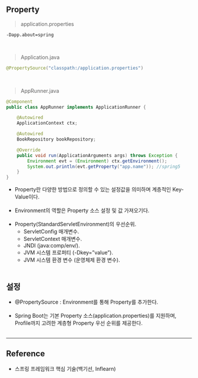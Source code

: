 Property
--------

> application.properties

```properties
-Dapp.about=spring
```

<br>

> Application.java

```java
@PropertySource("classpath:/application.properties")
```

<br>

> AppRunner.java

```java
@Component
public class AppRunner implements ApplicationRunner {

    @Autowired
    ApplicationContext ctx;

    @Autowired
    BookRepository bookRepository;

    @Override
    public void run(ApplicationArguments args) throws Exception {
        Environment evt = (Environment) ctx.getEnvironment();
        System.out.println(evt.getProperty("app.name")); //spring5
    }
}
```

-	Property란 다양한 방법으로 정의할 수 있는 설정값을 의미하며 계층적인 Key-Value이다.<br><br>
-	Environment의 역할은 Property 소스 설정 및 값 가져오기다.<br><br>
-	Property(StandardServletEnvironment)의 우선순위.
	-	ServletConfig 매개변수.
	-	ServletContext 매개변수.
	-	JNDI (java:comp/env/).
	-	JVM 시스템 프로퍼티 (-Dkey=”value”).
	-	JVM 시스템 환경 변수 (운영체제 환경 변수).<br><br>

설정
----

-	@PropertySource : Environment를 통해 Property를 추가한다.<br><br>
-	Spring Boot는 기본 Property 소스(application.properties)를 지원하며, Profile까지 고려한 계층형 Property 우선 순위를 제공한다.<br><br>

---

Reference
---------

-	스프링 프레임워크 핵심 기술(백기선, Inflearn)

